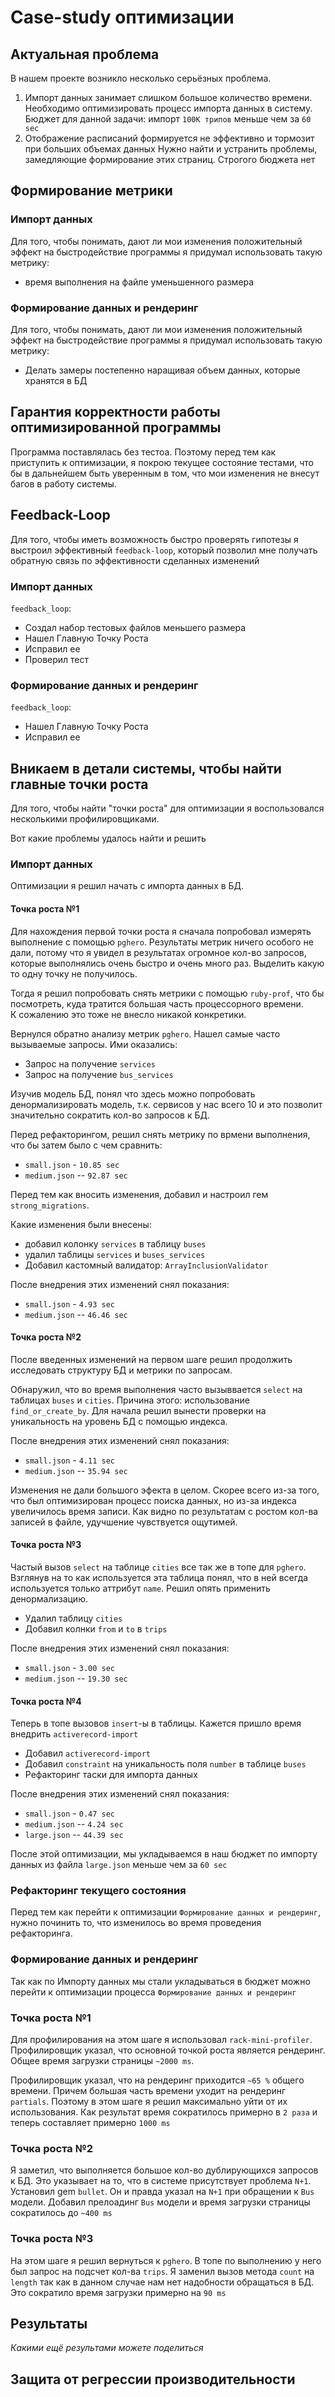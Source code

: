 # Case-study оптимизации

## Актуальная проблема
В нашем проекте возникло несколько серьёзных проблема.

1. Импорт данных занимает слишком большое количество времени. 
  Необходимо оптимизировать процесс импорта данных в систему. Бюджет для данной задачи: импорт `100K трипов` меньше чем за `60 sec`
2. Отображение расписаний формируется не эффективно и тормозит при больших объемах данных
  Нужно найти и устранить проблемы, замедляющие формирование этих страниц. Строгого бюджета нет 

## Формирование метрики

### Импорт данных

Для того, чтобы понимать, дают ли мои изменения положительный эффект на быстродействие программы я придумал использовать такую метрику: 
- время выполнения на файле уменьшенного размера

### Формирование данных и рендеринг
Для того, чтобы понимать, дают ли мои изменения положительный эффект на быстродействие программы я придумал использовать такую метрику: 
- Делать замеры постепенно наращивая объем данных, которые хранятся в БД

## Гарантия корректности работы оптимизированной программы
Программа поставлялась без тестоа. Поэтому перед тем как приступить к оптимизации, я покрою текущее состояние тестами, 
что бы в дальнейшем быть уверенным в том, что мои изменения не внесут багов в работу системы.

## Feedback-Loop
Для того, чтобы иметь возможность быстро проверять гипотезы я выстроил эффективный `feedback-loop`, который позволил мне получать обратную связь по эффективности сделанных изменений

### Импорт данных

`feedback_loop`:
 - Создал набор тестовых файлов меньшего размера
 - Нашел Главную Точку Роста
 - Исправил ее
 - Проверил тест

### Формирование данных и рендеринг

`feedback_loop`:
 - Нашел Главную Точку Роста
 - Исправил ее

## Вникаем в детали системы, чтобы найти главные точки роста
Для того, чтобы найти "точки роста" для оптимизации я воспользовался несколькими профилировщиками.

Вот какие проблемы удалось найти и решить

### Импорт данных

Оптимизации я решил начать с импорта данных в БД.

#### Точка роста №1 

Для нахождения первой точки роста я сначала попробовал измерять выполнение с помощью `pghero`.
Результаты метрик ничего особого не дали, потому что я увидел в результатах огромное кол-во запросов, которые выполнялись очень быстро и очень много раз.
Выделить какую то одну точку не получилось. 

Тогда я решил попробовать снять метрики с помощью `ruby-prof`, что бы посмотреть, куда тратится большая часть процессорного времени.  
К сожалению это тоже не внесло никакой конкретики.

Вернулся обратно анализу метрик `pghero`. 
Нашел самые часто вызываемые запросы. Ими оказались:
- Запрос на получение `services`
- Запрос на получение `bus_services`

Изучив модель БД, понял что здесь можно попробовать денормализировать модель, т.к. сервисов у нас всего 10 и это позволит значительно сократить кол-во запросов к БД. 

Перед рефакторингом, решил снять метрику по врмени выполнения, что бы затем было с чем сравнить:
- `small.json` - `10.85 sec`
- `medium.json` -- `92.87 sec`

Перед тем как вносить изменения, добавил и настроил гем `strong_migrations`.

Какие изменения были внесены:
- добавил колонку `services` в таблицу `buses`
- удалил таблицы `services` и `buses_services`
- Добавил кастомный валидатор: `ArrayInclusionValidator`

После внедрения этих изменений снял показания:

- `small.json` - `4.93 sec`
- `medium.json` -- `46.46 sec`

#### Точка роста №2

После введенных изменений на первом шаге решил продолжить исследовать структуру БД и метрики по запросам.
 
Обнаружил, что во время выполнения часто вызыввается `select` на таблицах `buses` и `cities`.
Причина этого: использование `find_or_create_by`. 
Для начала решил вынести проверки на уникальность на уровень БД с помощью индекса.

После внедрения этих изменений снял показания:

- `small.json` - `4.11 sec`
- `medium.json` -- `35.94 sec`

Изменения не дали большого эфекта в целом. Скорее всего из-за того, что был оптимизирован процесс поиска данных, но из-за индекса увеличилось время записи. 
Как видно по результатам с ростом кол-ва записей в файле, удучшение чувствуется ощутимей.

#### Точка роста №3

Частый вызов `select` на таблице `cities` все так же в топе для `pghero`.
Взглянув на то как используется эта таблица понял, что в ней всегда используется только аттрибут `name`. 
Решил опять применить денормализацию.
- Удалил таблицу `cities` 
- Добавил колнки `from` и `to` в `trips`

После внедрения этих изменений снял показания:

- `small.json` - `3.00 sec`
- `medium.json` -- `19.30 sec`

#### Точка роста №4

Теперь в топе вызовов `insert`-ы в таблицы. Кажется пришло время внедрить `activerecord-import` 
- Добавил `activerecord-import`
- Добавил `constraint` на уникальность поля `number` в таблице `buses`
- Рефакторинг таски для импорта данных

После внедрения этих изменений снял показания:

- `small.json` - `0.47 sec`
- `medium.json` -- `4.24 sec`
- `large.json` -- `44.39 sec`

После этой оптимизации, мы укладываемся в наш бюджет по импорту данных из файла `large.json` меньше чем за `60 sec`

### Рефакторинг текущего состояния

Перед тем как перейти к оптимизации `Формирование данных и рендеринг`, нужно починить то, что изменилось во время проведения рефакторинга. 

### Формирование данных и рендеринг

Так как по Импорту данных мы стали укладываться в бюджет можно перейти к оптимизации процесса `Формирование данных и рендеринг`

### Точка роста №1

Для профилирования на этом шаге я использовал `rack-mini-profiler`. 
Профилировщик указал, что основной точкой роста является рендеринг.
Общее время загрузки страницы `~2000 ms`.
 
Профилировщик указал, что на рендеринг приходится `~65 %` общего времени.
Причем большая часть времени уходит на рендеринг `partials`. 
Поэтому в этом шаге я решил максимально уйти от их использования. 
Как результат время сократилось примерно в `2 раза` и теперь составляет примерно `1000 ms`
 
### Точка роста №2

Я заметил, что выполняется большое кол-во дублирующихся запросов к БД. Это указывает на то, что в системе присутствует проблема `N+1`.
Установил gem `bullet`. Он и правда указал на `N+1` при обращении к `Bus` модели. 
Добавил прелоадинг `Bus` модели и время загрузки страницы сократилось до `~400 ms` 

### Точка роста №3
 
На этом шаге я решил вернуться к `pghero`. В топе по выполнению у него был запрос на подсчет кол-ва `trips`.
Я заменил вызов метода `count` на `length` так как в данном случае нам нет надобности обращаться в БД.
Это сократило время загрузки примерно на `90 ms`
 
## Результаты

*Какими ещё результами можете поделиться*

## Защита от регрессии производительности
